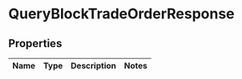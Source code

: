 

# QueryBlockTradeOrderResponse


## Properties

| Name | Type | Description | Notes |
|------------ | ------------- | ------------- | -------------|



